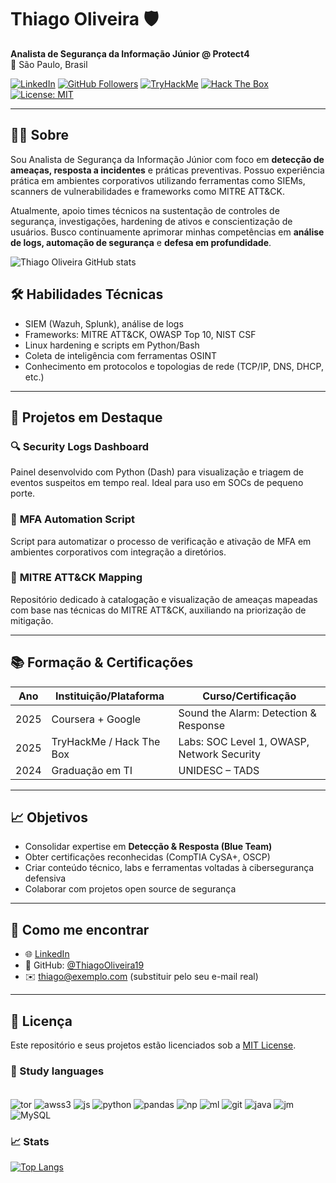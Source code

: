 
# Thiago Oliveira 🛡️  
**Analista de Segurança da Informação Júnior @ Protect4**  
📍 São Paulo, Brasil

[![LinkedIn](https://img.shields.io/badge/-LinkedIn-0A66C2?style=flat&logo=linkedin&logoColor=white)](https://www.linkedin.com/in/thiagooliveira19/)
[![GitHub Followers](https://img.shields.io/github/followers/ThiagoOliveira19?label=Seguidores&style=social)](https://github.com/ThiagoOliveira19)
[![TryHackMe](https://img.shields.io/badge/TryHackMe-%2312100E.svg?style=flat&logo=tryhackme&logoColor=white)](https://tryhackme.com/)
[![Hack The Box](https://img.shields.io/badge/Hack%20The%20Box-111927?style=flat&logo=hackthebox&logoColor=9FEF00)](https://app.hackthebox.com/)
[![License: MIT](https://img.shields.io/badge/license-MIT-green)](./LICENSE)

---

## 🧑‍💼 Sobre

Sou Analista de Segurança da Informação Júnior com foco em **detecção de ameaças, resposta a incidentes** e práticas preventivas. Possuo experiência prática em ambientes corporativos utilizando ferramentas como SIEMs, scanners de vulnerabilidades e frameworks como MITRE ATT&CK.

Atualmente, apoio times técnicos na sustentação de controles de segurança, investigações, hardening de ativos e conscientização de usuários. Busco continuamente aprimorar minhas competências em **análise de logs, automação de segurança** e **defesa em profundidade**.

![Thiago Oliveira GitHub stats](https://github-readme-stats.vercel.app/api?username=ThiagoOliveira19&show_icons=true&theme=merko&rank_icon=github)

## 🛠️ Habilidades Técnicas

- SIEM (Wazuh, Splunk), análise de logs
- Frameworks: MITRE ATT&CK, OWASP Top 10, NIST CSF
- Linux hardening e scripts em Python/Bash
- Coleta de inteligência com ferramentas OSINT
- Conhecimento em protocolos e topologias de rede (TCP/IP, DNS, DHCP, etc.)

---

## 📂 Projetos em Destaque

### 🔍 **Security Logs Dashboard**
Painel desenvolvido com Python (Dash) para visualização e triagem de eventos suspeitos em tempo real. Ideal para uso em SOCs de pequeno porte.

### 🔐 **MFA Automation Script**
Script para automatizar o processo de verificação e ativação de MFA em ambientes corporativos com integração a diretórios.

### 🧩 **MITRE ATT&CK Mapping**
Repositório dedicado à catalogação e visualização de ameaças mapeadas com base nas técnicas do MITRE ATT&CK, auxiliando na priorização de mitigação.

---

## 📚 Formação & Certificações

| Ano      | Instituição/Plataforma         | Curso/Certificação                            |
|----------|--------------------------------|-----------------------------------------------|
| 2025     | Coursera + Google              | Sound the Alarm: Detection & Response         |
| 2025     | TryHackMe / Hack The Box       | Labs: SOC Level 1, OWASP, Network Security    |
| 2024     | Graduação em TI                | UNIDESC – TADS                                 |

---

## 📈 Objetivos

- Consolidar expertise em **Detecção & Resposta (Blue Team)**  
- Obter certificações reconhecidas (CompTIA CySA+, OSCP)  
- Criar conteúdo técnico, labs e ferramentas voltadas à cibersegurança defensiva  
- Colaborar com projetos open source de segurança

---

## 💬 Como me encontrar

- 🌐 [LinkedIn](https://www.linkedin.com/in/thiagooliveira19/)  
- 💼 GitHub: [@ThiagoOliveira19](https://github.com/ThiagoOliveira19)  
- ✉️ thiago@exemplo.com (substituir pelo seu e-mail real)

---

## 📜 Licença

Este repositório e seus projetos estão licenciados sob a [MIT License](./LICENSE).

###  🔧 Study languages
<div style ="display: inline_block"><br/>
    <img align="center" alt="tor" src="https://img.shields.io/badge/Tor-7D4698?style=for-the-badge&logo=Tor-Browser&logoColor=white" />
    <img align="center" alt="awss3" src="https://img.shields.io/badge/Amazon%20S3-FF9900?style=for-the-badge&logo=amazons3&logoColor=white" />
    <img align="center" alt="js" src="https://img.shields.io/badge/JavaScript-F7DF1E?style=for-the-badge&logo=javascript&logoColor=black" />
    <img align="center" alt="python" src="https://img.shields.io/badge/Python-14354C?style=for-the-badge&logo=python&logoColor=white" />
    <img align="center" alt="pandas" src="https://img.shields.io/badge/pandas-%23150458.svg?style=for-the-badge&logo=pandas&logoColor=white" />
    <img align="center" alt="np" src="https://img.shields.io/badge/numpy-%23013243.svg?style=for-the-badge&logo=numpy&logoColor=white" />
    <img align="center" alt="ml" src="https://img.shields.io/badge/Matplotlib-%23ffffff.svg?style=for-the-badge&logo=Matplotlib&logoColor=black" />
    <img align="center" alt="git" src="https://img.shields.io/badge/git-%23F05033.svg?style=for-the-badge&logo=git&logoColor=white" />
    <img align="center" alt="java" src="https://img.shields.io/badge/java-%23ED8B00.svg?style=for-the-badge&logo=openjdk&logoColor=white" />
    <img align="center" alt="jm" src="https://img.shields.io/badge/jupyter-%23FA0F00.svg?style=for-the-badge&logo=jupyter&logoColor=white" />
     <img align="center" alt="MySQL" src="https://camo.githubusercontent.com/2abd83897816f96dc71ab49ddce56ad2ddff696988723e49bc24da72170d1622/68747470733a2f2f696d672e736869656c64732e696f2f62616467652f6d7973716c2d3434373941312e7376673f7374796c653d666f722d7468652d6261646765266c6f676f3d6d7973716c266c6f676f436f6c6f723d7768697465" />






</div>

### 📈 Stats

[![Top Langs](https://github-readme-stats.vercel.app/api/top-langs/?username=ThiagoOliveira19&layout=donut-vertical&theme=merko)](https://github.com/anuraghazra/github-readme-stats)
